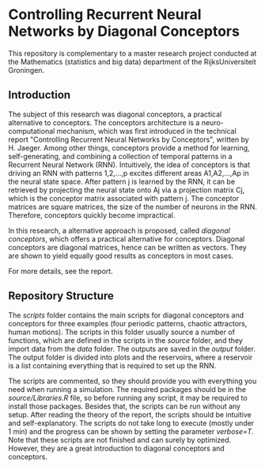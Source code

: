# Controlling Recurrent Neural Networks by Diagonal Conceptors
This repository is complementary to a master research project conducted at the Mathematics (statistics and big data) department of the RijksUniversiteit Groningen. 


## Introduction
The subject of this research was diagonal conceptors, a practical alternative to conceptors. The conceptors architecture is a neuro-computational mechanism, which was first introduced in the technical report "Controlling Recurrent Neural Networks by Conceptors", written by H. Jaeger. Among other things, conceptors provide a method for learning, self-generating, and combining a collection of temporal patterns in a Recurrent Neural Network (RNN). Intuitively, the idea of conceptors is that driving an RNN with patterns 1,2,...,p excites different areas A1,A2,...,Ap in the neural state space. After pattern j is learned by the RNN, it can be retrieved by projecting the neural state onto Aj via a projection matrix Cj, which is the conceptor matrix associated with pattern j. The conceptor matrices are square matrices, the size of the number of neurons in the RNN. Therefore, conceptors quickly become impractical. 

In this research, a alternative approach is proposed, called _diagonal conceptors_, which offers a practical alternative for conceptors. Diagonal conceptors are diagonal matrices, hence can be written as vectors. They are shown to yield equally good results as conceptors in most cases.

For more details, see the report.

## Repository Structure
The _scripts_ folder contains the main scripts for diagonal conceptors and conceptors for three examples (four periodic patterns, chaotic attractors, human motions). The scripts in this folder usually source a number of functions, which are defined in the scripts in the _source_ folder, and they import data from the _data_ folder. The outputs are saved in the _output_ folder. The output folder is divided into plots and the reservoirs, where a reservoir is a list containing everything that is required to set up the RNN.

The scripts are commented, so they should provide you with everything you need when running a simulation. The required packages should be in the _source/Libraries.R_ file, so before running any script, it may be required to install those packages. Besides that, the scripts can be run without any setup. After reading the theory of the report, the scripts should be intuitive and self-explanatory. The scripts do not take long to execute (mostly under 1 min) and the progress can be shown by setting the parameter _verbose=T_. Note that these scripts are not finished and can surely by optimized. However, they are a great introduction to diagonal conceptors and conceptors.


